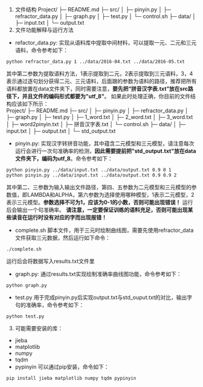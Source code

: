 1. 文件结构
   Project/
   ├─ README.md
   ├─ src/
   │  ├─ pinyin.py
   │  ├─ refractor_data.py
   │  ├─ graph.py
   │  ├─ test.py
   │  └─ control.sh
   ├─ data/
   │  ├─ input.txt
   │  └─ output.txt
2. 文件功能解释与运行方法

- refactor_data.py: 实现从语料库中提取中间材料，可以提取一元、二元和三元语料，命令参考如下：

```
python refractor_data.py 1 ../data/2016-04.txt ../data/2016-05.txt
```

其中第二参数为提取语料方法，1表示提取到二元，2表示提取到三元语料，3，4表示通过逐句划分获得二元、三元语料，后面跟的参数为语料的路径，推荐把所有语料都放置在data文件夹下，同时需要注意，**要先把“拼音汉字表.txt”放在src路径下，并且文件的编码形式都要为"utf_8"**。
如果此时处理正确，你目前的文件结构应该如下所示：  
  Project/
   ├─ README.md
   ├─ src/
   │  ├─ pinyin.py
   │  ├─ refractor_data.py
   │  ├─ graph.py
   │  ├─ test.py
   │  ├─ 1_word.txt
   │  ├─ 2_word.txt
   │  ├─ 3_word.txt
   │  ├─ word2pinyin.txt
   │  ├─ 拼音汉字表.txt
   │  └─ control.sh
   ├─ data/
   │  ├─ input.txt
   │  ├─ output.txt
   │  └─ std_output.txt

- pinyin.py: 实现汉字转拼音功能，其中蕴含二元模型和三元模型，请注意每次运行会进行一次句准确率的检测，**因此需要提前把"std_output.txt"放在data文件夹下，编码为utf_8**。命令参考如下：

```
python pinyin.py ../data/input.txt ../data/output.txt 0.9 0 1
python pinyin.py ../data/input.txt ../data/output.txt 0.9 0.9 2
```

其中第二、三参数为输入输出文件路径，第四、五参数为二元模型和三元模型的参数值，即LAMBDA和ALPHA，第六参数为选择使用哪种模型，1表示二元模型，2表示三元模型。**参数选择不可为1，应该为0-1的小数，否则可能出现错误！**
运行后会输出一个句准确率。
**请注意，一定要保证训练的语料充足，否则可能出现某些读音在运行时没有对应的字而出现报错！**

- complete.sh 脚本文件，用于三元时绘制曲线图，需要先使用refractor_data文件获取三元数据，然后运行如下命令：

```
./complete.sh 
```

运行后会将数据写入results.txt文件里

- graph.py: 通过results.txt实现绘制准确率曲线图功能，命令参考如下：

```
python graph.py 
```

- test.py
  用于完成pinyin.py后实现output.txt与std_ouput.txt的对比，输出字句的准确率，命令参考如下：

```
python test.py 
```

3. 可能需要安装的库：

- jieba
- matplotlib
- numpy
- tqdm
- pypinyin
  可以通过pip安装，命令如下：

```
pip install jieba matplotlib numpy tqdm pypinyin
```
